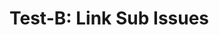 <!--
title: "Test-B: Link Sub Issues"
labels: ["test","ci","github-admin","phase:phase-0"]
assignees: ["mfortin014"]
uid: "test-b-link-002"
parent_uid: "auto-gh-epic"
type: "Chore"
status: "Draft"
priority: "P2"
target: "mvp-0.7.0"
area: "ci"
project: "test"
doc: "docs/policy/ci_minimal.md"
-->

# Test-B: Link Sub Issues
